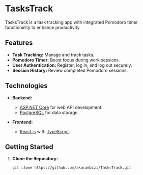 # TasksTrack

TasksTrack is a task tracking app with integrated Pomodoro timer functionality to enhance productivity.

## Features

- **Task Tracking:** Manage and track tasks.
- **Pomodoro Timer:** Boost focus during work sessions.
- **User Authentication:** Register, log in, and log out securely.
- **Session History:** Review completed Pomodoro sessions.

## Technologies

- **Backend:**
  - [ASP.NET Core](https://dotnet.microsoft.com/apps/aspnet) for web API development.
  - [PostgreSQL](https://www.postgresql.org/) for data storage.

- **Frontend:**
  - [React.js](https://reactjs.org/) with [TypeScript](https://www.typescriptlang.org/).


## Getting Started

1. **Clone the Repository:**

   ```bash
   git clone https://github.com/akarambizi/TasksTrack.git

